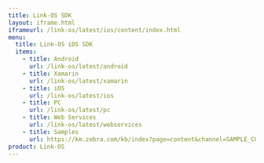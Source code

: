 ```yaml
---
title: Link-OS SDK
layout: iframe.html
iframeurl: /link-os/latest/ios/content/index.html
menu:
  title: Link-OS iOS SDK
  items:
    - title: Android
      url: /link-os/latest/android
    - title: Xamarin
      url: /link-os/latest/xamarin
    - title: iOS
      url: /link-os/latest/ios
    - title: PC
      url: /link-os/latest/pc
    - title: Web Services
      url: /link-os/latest/webservices
    - title: Samples
      url: https://km.zebra.com/kb/index?page=content&channel=SAMPLE_CODE
product: Link-OS
---
```












